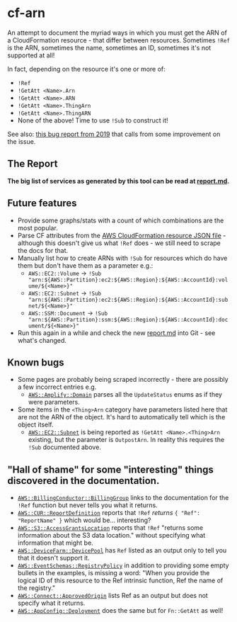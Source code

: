 # cf-arn

An attempt to document the myriad ways in which you must get the ARN of a CloudFormation resource - that differ between resources. Sometimes `!Ref` is the ARN, sometimes the name, sometimes an ID, sometimes it's not supported at all!

In fact, depending on the resource it's one or more of:

* `!Ref`
* `!GetAtt <Name>.Arn`
* `!GetAtt <Name>.ARN`
* `!GetAtt <Name>.ThingArn`
* `!GetAtt <Name>.ThingARN`
* None of the above! Time to use `!Sub` to construct it!

See also: [this bug report from 2019](https://github.com/aws-cloudformation/cloudformation-coverage-roadmap/issues/68) that calls from some improvement on the issue.

## The Report

 **The big list of services as generated by this tool can be read at [report.md](report.md).**

## Future features

* Provide some graphs/stats with a count of which combinations are the most popular.
* Parse CF attributes from the [AWS CloudFormation resource JSON file](https://d1uauaxba7bl26.cloudfront.net/latest/gzip/CloudFormationResourceSpecification.json) - although this doesn't give us what `!Ref` does - we still need to scrape the docs for that.
* Manually list how to create ARNs with `!Sub` for resources which do have them but don't have them as a parameter e.g.:
    * `AWS::EC2::Volume` -> `!Sub "arn:${AWS::Partition}:ec2:${AWS::Region}:${AWS::AccountId}:volume/${<Name>}"`
    * `AWS::EC2::Subnet` -> `!Sub "arn:${AWS::Partition}:ec2:${AWS::Region}:${AWS::AccountId}:subnet/${<Name>}"`
    * `AWS::SSM::Document` -> `!Sub "arn:${AWS::Partition}:ssm:${AWS::Region}:${AWS::AccountId}:document/${<Name>}"`
* Run this again in a while and check the new [report.md](report.md) into Git - see what's changed.

## Known bugs

* Some pages are probably being scraped incorrectly - there are possibly a few incorrect entries e.g.
    * [`AWS::Amplify::Domain`](https://docs.aws.amazon.com/AWSCloudFormation/latest/UserGuide/aws-resource-amplify-domain.html#aws-resource-amplify-domain-return-values) parses all the `UpdateStatus` enums as if they were parameters.
* Some items in the `<Thing>Arn` category have parameters listed here that are not the ARN of the object. It's hard to automatically tell which is the object itself.
    * [`AWS::EC2::Subnet`](https://docs.aws.amazon.com/AWSCloudFormation/latest/UserGuide/aws-resource-ec2-subnet.html#aws-resource-ec2-subnet-return-values) is being reported as `!GetAtt <Name>.<Thing>Arn` existing, but the parameter is `OutpostArn`. In reality this requires the `!Sub` documented above.

## "Hall of shame" for some "interesting" things discovered in the documentation.

* [`AWS::BillingConductor::BillingGroup`](https://docs.aws.amazon.com/AWSCloudFormation/latest/UserGuide/aws-resource-billingconductor-billinggroup.html) links to the documentation for the `!Ref` function but never tells you what it returns.
* [`AWS::CUR::ReportDefinition`](https://docs.aws.amazon.com/AWSCloudFormation/latest/UserGuide/aws-resource-cur-reportdefinition.html#aws-resource-cur-reportdefinition-return-values) reports that `!Ref` *returns* `{ "Ref": "ReportName" }` which would be... interesting?
* [`AWS::S3::AccessGrantsLocation`](https://docs.aws.amazon.com/AWSCloudFormation/latest/UserGuide/aws-resource-s3-accessgrantslocation.html#aws-resource-s3-accessgrantslocation-return-values) reports that `!Ref` "returns some information about the S3 data location." without specifying what information that might be.
* [`AWS::DeviceFarm::DevicePool`](https://docs.aws.amazon.com/AWSCloudFormation/latest/UserGuide/aws-resource-devicefarm-devicepool.html#aws-resource-devicefarm-devicepool-return-values) has `Ref` listed as an output only to tell you that it doesn't support it.
* [`AWS::EventSchemas::RegistryPolicy`](https://docs.aws.amazon.com/AWSCloudFormation/latest/UserGuide/aws-resource-eventschemas-registrypolicy.html#aws-resource-eventschemas-registrypolicy-return-values) in addition to providing some empty bullets in the examples, is missing a word: "When you provide the logical ID of this resource to the Ref intrinsic function, Ref the name of the registry."
* [`AWS::Connect::ApprovedOrigin`](https://docs.aws.amazon.com/AWSCloudFormation/latest/UserGuide/aws-resource-connect-approvedorigin.html#aws-resource-connect-approvedorigin-return-values) lists Ref as an output but does not specify what it returns.
* [`AWS::AppConfig::Deployment`](https://docs.aws.amazon.com/AWSCloudFormation/latest/UserGuide/aws-resource-appconfig-deployment.html#aws-resource-appconfig-deployment-return-values) does the same but for `Fn::GetAtt` as well!
